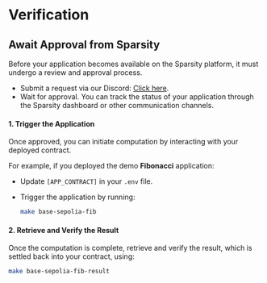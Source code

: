 # Verification

## Await Approval from Sparsity

Before your application becomes available on the Sparsity platform, it must undergo a review and approval process.

* Submit a request via our Discord: [Click here](https://discord.gg/PvS5yfPBwH).
* Wait for approval. You can track the status of your application through the Sparsity dashboard or other communication channels.

#### 1. Trigger the Application

Once approved, you can initiate computation by interacting with your deployed contract.

For example, if you deployed the demo **Fibonacci** application:

* Update `[APP_CONTRACT]` in your `.env` file.
*   Trigger the application by running:

    ```sh
    make base-sepolia-fib
    ```

#### 2. Retrieve and Verify the Result

Once the computation is complete, retrieve and verify the result, which is settled back into your contract, using:

```sh
make base-sepolia-fib-result
```
